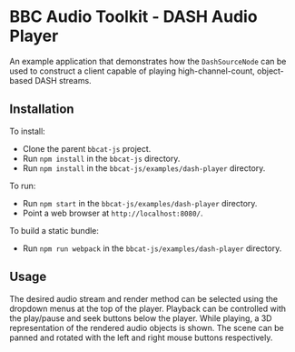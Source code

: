 # BBC Audio Toolkit - DASH Audio Player

An example application that demonstrates how the `DashSourceNode` can be used to construct a client capable of playing high-channel-count, object-based DASH streams.

## Installation

To install:
- Clone the parent `bbcat-js` project.
- Run `npm install` in the `bbcat-js` directory.
- Run `npm install` in the `bbcat-js/examples/dash-player` directory.

To run:
- Run `npm start` in the `bbcat-js/examples/dash-player` directory.
- Point a web browser at `http://localhost:8080/`.

To build a static bundle:
- Run `npm run webpack` in the `bbcat-js/examples/dash-player` directory.

## Usage

The desired audio stream and render method can be selected using the dropdown menus at the top of the player. Playback can be controlled with the play/pause and seek buttons below the player. While playing, a 3D representation of the rendered audio objects is shown. The scene can be panned and rotated with the left and right mouse buttons respectively.
